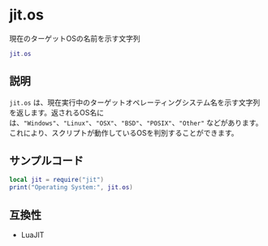 # jit.os

現在のターゲットOSの名前を示す文字列

```lua
jit.os
```

## 説明

`jit.os` は、現在実行中のターゲットオペレーティングシステム名を示す文字列を返します。返されるOS名には、`"Windows"`、`"Linux"`、`"OSX"`、`"BSD"`、`"POSIX"`、`"Other"` などがあります。これにより、スクリプトが動作しているOSを判別することができます。

## サンプルコード

```lua
local jit = require("jit")
print("Operating System:", jit.os)
```

## 互換性

- LuaJIT